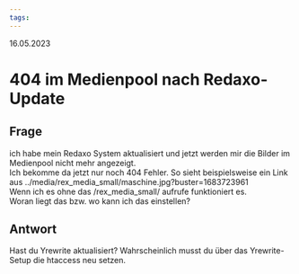```yaml
---
tags: 
---
```


16.05.2023

# 404 im Medienpool nach Redaxo-Update


## Frage

ich habe mein Redaxo System aktualisiert und jetzt werden mir die Bilder im Medienpool nicht mehr angezeigt.  
Ich bekomme da jetzt nur noch 404 Fehler. So sieht beispielsweise ein Link aus ../media/rex_media_small/maschine.jpg?buster=1683723961  
Wenn ich es ohne das /rex_media_small/ aufrufe funktioniert es.  
Woran liegt das bzw. wo kann ich das einstellen?

## Antwort

Hast du Yrewrite aktualisiert? Wahrscheinlich musst du über das Yrewrite-Setup die htaccess neu setzen.
